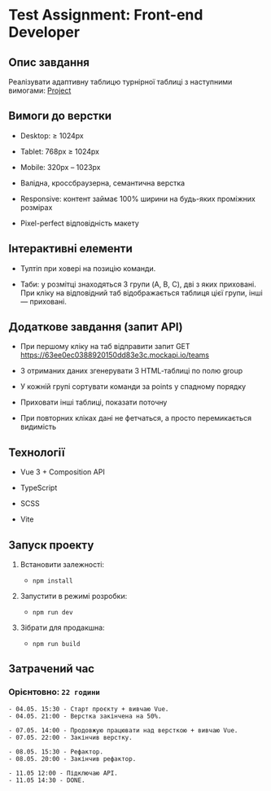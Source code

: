 # Test Assignment: Front-end Developer

## Опис завдання

Реалізувати адаптивну таблицю турнірної таблиці з наступними вимогами:
[Project](https://galers.github.io/sport_ua/)
## Вимоги до верстки

- Desktop: ≥ 1024px
- Tablet: 768px ≥ 1024px
- Mobile: 320px – 1023px

- Валідна, кроссбраузерна, семантична верстка

- Responsive: контент займає 100% ширини на будь-яких проміжних розмірах

- Pixel-perfect відповідність макету

## Інтерактивні елементи

- Тултіп при ховері на позицію команди.

- Таби: у розмітці знаходяться 3 групи (A, B, C), дві з яких приховані. При
  кліку на відповідний таб відображається таблиця цієї групи, інші — приховані.

## Додаткове завдання (запит API)

- При першому кліку на таб відправити запит GET
  https://63ee0ec0388920150dd83e3c.mockapi.io/teams

- З отриманих даних згенерувати 3 HTML‑таблиці по полю group

- У кожній групі сортувати команди за points у спадному порядку

- Приховати інші таблиці, показати поточну

- При повторних кліках дані не фетчаться, а просто перемикається видимість

## Технології

- Vue 3 + Composition API

- TypeScript

- SCSS

- Vite

## Запуск проекту

1. Встановити залежності:

   - `npm install`

2. Запустити в режимі розробки:

   - `npm run dev`

3. Зібрати для продакшна:

   - `npm run build`

## Затрачений час

### Орієнтовно: `22 години`

    - 04.05. 15:30 - Старт проєкту + вивчаю Vue.
    - 04.05. 21:00 - Верстка закінчена на 50%.

    - 07.05. 14:00 - Продовжую працювати над версткою + вивчаю Vue.
    - 07.05. 22:00 - Закінчив верстку.

    - 08.05. 15:30 - Рефактор.
    - 08.05. 20:00 - Закінчив рефактор.

    - 11.05 12:00 - Підключаю API.
    - 11.05 14:30 - DONE.

